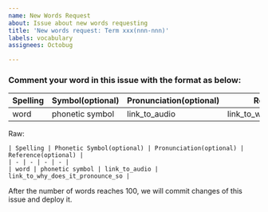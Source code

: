 ```yaml
---
name: New Words Request
about: Issue about new words requesting
title: 'New words request: Term xxx(nnn-nnn)'
labels: vocabulary
assignees: Octobug

---
```


### Comment your word in this issue with the format as below:

| Spelling | Symbol(optional) | Pronunciation(optional) | Reference(optional) |
| - | - | - | - |
| word | phonetic symbol | link_to_audio | link_to_why_does_it_pronounce_so |

Raw:
```
| Spelling | Phonetic Symbol(optional) | Pronunciation(optional) | Reference(optional) |
| - | - | - | - |
| word | phonetic symbol | link_to_audio | link_to_why_does_it_pronounce_so |
```

After the number of words reaches 100, we will commit changes of this issue and deploy it.
